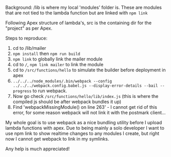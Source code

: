 Background: /lib is where my local 'modules' folder is. These are modules that are not tied to the lambda function but are linked with `npm link`

Following Apex structure of lambda's, src is the containing dir for the "project" as per Apex.

Steps to reproduce:

1. cd to /lib/mailer
2. `npm install` then `npm run build`
3. `npm link` to globally link the mailer module
4. cd to `/`, `npm link mailer` to link the module
5. cd to `/src/functions/hello` to simulate the builder before deployment in apex
6. `../../../node_modules/.bin/webpack --config ../../../webpack.config.babel.js --display-error-details --bail --progress` to run webpack.
7. Now go check `/src/functions/hello/lib/index.js` (this is where the compiled js should be after webpack bundles it up)
8. Find 'webpackMissingModule() on line 263' - I cannot get rid of this error, for some reason webpack will not link it with the postmark client...

My whole goal is to use webpack as a nice bundling utility before I upload lambda functions with apex. Due to being mainly a solo developer I want to use npm link to show realtime changes to any modules I create, but right now I cannot get webpack to link in my symlinks.

Any help is much appreciated!
